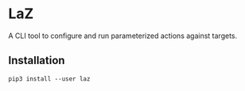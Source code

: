 # LaZ

A CLI tool to configure and run parameterized actions against targets.

## Installation

```shell
pip3 install --user laz
```

